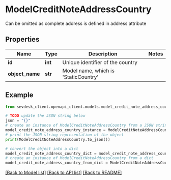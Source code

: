 # ModelCreditNoteAddressCountry

Can be omitted as complete address is defined in address attribute

## Properties

Name | Type | Description | Notes
------------ | ------------- | ------------- | -------------
**id** | **int** | Unique identifier of the country | 
**object_name** | **str** | Model name, which is &#39;StaticCountry&#39; | 

## Example

```python
from sevdesk_client.openapi_client.models.model_credit_note_address_country import ModelCreditNoteAddressCountry

# TODO update the JSON string below
json = "{}"
# create an instance of ModelCreditNoteAddressCountry from a JSON string
model_credit_note_address_country_instance = ModelCreditNoteAddressCountry.from_json(json)
# print the JSON string representation of the object
print(ModelCreditNoteAddressCountry.to_json())

# convert the object into a dict
model_credit_note_address_country_dict = model_credit_note_address_country_instance.to_dict()
# create an instance of ModelCreditNoteAddressCountry from a dict
model_credit_note_address_country_from_dict = ModelCreditNoteAddressCountry.from_dict(model_credit_note_address_country_dict)
```
[[Back to Model list]](../README.md#documentation-for-models) [[Back to API list]](../README.md#documentation-for-api-endpoints) [[Back to README]](../README.md)


